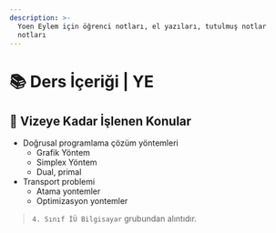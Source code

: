 ```yaml
---
description: >-
  Yoen Eylem için öğrenci notları, el yazıları, tutulmuş notlar
  notları
---
```


# 📚 Ders İçeriği \| YE

## 📅 Vizeye Kadar İşlenen Konular

- Doğrusal programlama çözüm yöntemleri
  - Grafik Yöntem
  - Simplex Yöntem
  - Dual, primal
- Transport problemi
  - Atama yontemler
  - Optimizasyon yontemler

> `4. Sınıf İÜ Bilgisayar` grubundan alıntıdır.

